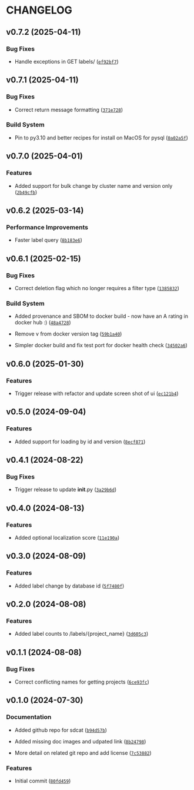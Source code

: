 # CHANGELOG


## v0.7.2 (2025-04-11)

### Bug Fixes

- Handle exceptions in GET labels/<project>
  ([`ef92bf7`](https://github.com/mbari-org/fastapi-tator/commit/ef92bf75996241c20a85380eb9862674435a0ba0))


## v0.7.1 (2025-04-11)

### Bug Fixes

- Correct return message formatting
  ([`371e728`](https://github.com/mbari-org/fastapi-tator/commit/371e728bb85065e8099a31f3af4732d11d08ccdb))

### Build System

- Pin to py3.10 and better recipes for install on MacOS for pysql
  ([`0a02a5f`](https://github.com/mbari-org/fastapi-tator/commit/0a02a5fabab4fb25f568707665579bd1da325eb7))


## v0.7.0 (2025-04-01)

### Features

- Added support for bulk change by cluster name and version only
  ([`2b49cfb`](https://github.com/mbari-org/fastapi-tator/commit/2b49cfb5f9cf4ed0a326effb9cdadf362732897d))


## v0.6.2 (2025-03-14)

### Performance Improvements

- Faster label query
  ([`8b183e6`](https://github.com/mbari-org/fastapi-tator/commit/8b183e67e12eecb8a6371453e6ede6d6bbd58648))


## v0.6.1 (2025-02-15)

### Bug Fixes

- Correct deletion flag which no longer requires a filter type
  ([`1385832`](https://github.com/mbari-org/fastapi-tator/commit/1385832d6fc8e19d32bd5b9f204e36e1324de9b4))

### Build System

- Added provenance and SBOM to docker build - now have an A rating in docker hub :)
  ([`48a4728`](https://github.com/mbari-org/fastapi-tator/commit/48a4728edd31d87b1cf2c803cc9a41036b6d5914))

- Remove v from docker version tag
  ([`59b1a40`](https://github.com/mbari-org/fastapi-tator/commit/59b1a40f1f9aeefea3266e90b8461db30ca9faa7))

- Simpler docker build and fix test port for docker health check
  ([`34502a6`](https://github.com/mbari-org/fastapi-tator/commit/34502a63b42c578478f3d95b7072953a52df27ec))


## v0.6.0 (2025-01-30)

### Features

- Trigger release with refactor and update screen shot of ui
  ([`ec121b4`](https://github.com/mbari-org/fastapi-tator/commit/ec121b48b06dc18a7674c24fa801f448dce72b49))


## v0.5.0 (2024-09-04)

### Features

- Added support for loading by id and version
  ([`8ecf871`](https://github.com/mbari-org/fastapi-tator/commit/8ecf871ce34a3d5c0a0c28764d2eb7778625ee07))


## v0.4.1 (2024-08-22)

### Bug Fixes

- Trigger release to update __init__.py
  ([`3a29b6d`](https://github.com/mbari-org/fastapi-tator/commit/3a29b6d1c9be805d9ca65feca84b7f467ed5d5e3))


## v0.4.0 (2024-08-13)

### Features

- Added optional localization score
  ([`11e190a`](https://github.com/mbari-org/fastapi-tator/commit/11e190a4ed91e09e0723d1a3b42ed51460e940b6))


## v0.3.0 (2024-08-09)

### Features

- Added label change by database id
  ([`5f7480f`](https://github.com/mbari-org/fastapi-tator/commit/5f7480f66d12b94811a064131ccd4152ac722b12))


## v0.2.0 (2024-08-08)

### Features

- Added label counts to /labels/{project_name}
  ([`3d605c3`](https://github.com/mbari-org/fastapi-tator/commit/3d605c3767b961967da58ad2861d919f6e4c5b6e))


## v0.1.1 (2024-08-08)

### Bug Fixes

- Correct conflicting names for getting projects
  ([`6ce93fc`](https://github.com/mbari-org/fastapi-tator/commit/6ce93fc03bf37b93e1ae3aca6c548cf095656562))


## v0.1.0 (2024-07-30)

### Documentation

- Added github repo for sdcat
  ([`b94d57b`](https://github.com/mbari-org/fastapi-tator/commit/b94d57b2224ac46d416e442a54d8e68dd7274063))

- Added missing doc images and udpated link
  ([`8b24798`](https://github.com/mbari-org/fastapi-tator/commit/8b24798372c874837902c1e2e27055c16c9072f4))

- More detail on related git repo and add license
  ([`7c53882`](https://github.com/mbari-org/fastapi-tator/commit/7c538829fd2c327a38379d552fda9fd1a6768d94))

### Features

- Initial commit
  ([`80fd459`](https://github.com/mbari-org/fastapi-tator/commit/80fd4594dc340a4d5423fbf6dc95c841b1c0c28e))
